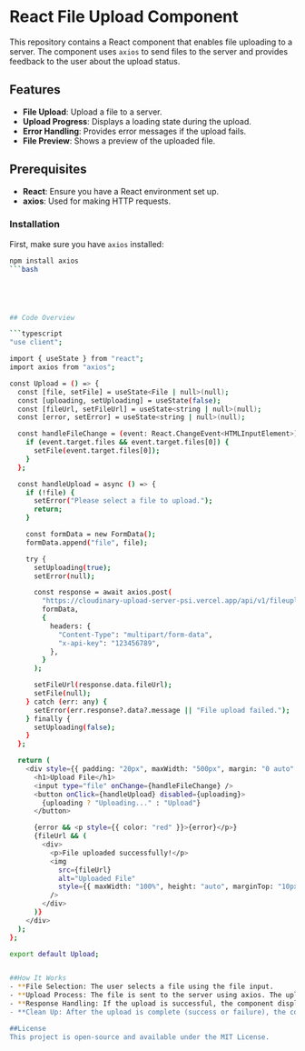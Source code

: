 # React File Upload Component

This repository contains a React component that enables file uploading to a server. The component uses `axios` to send files to the server and provides feedback to the user about the upload status.

## Features

- **File Upload**: Upload a file to a server.
- **Upload Progress**: Displays a loading state during the upload.
- **Error Handling**: Provides error messages if the upload fails.
- **File Preview**: Shows a preview of the uploaded file.

## Prerequisites

- **React**: Ensure you have a React environment set up.
- **axios**: Used for making HTTP requests.

### Installation

First, make sure you have `axios` installed:

```bash
npm install axios
```bash





## Code Overview

```typescript
"use client";

import { useState } from "react";
import axios from "axios";

const Upload = () => {
  const [file, setFile] = useState<File | null>(null);
  const [uploading, setUploading] = useState(false);
  const [fileUrl, setFileUrl] = useState<string | null>(null);
  const [error, setError] = useState<string | null>(null);

  const handleFileChange = (event: React.ChangeEvent<HTMLInputElement>) => {
    if (event.target.files && event.target.files[0]) {
      setFile(event.target.files[0]);
    }
  };

  const handleUpload = async () => {
    if (!file) {
      setError("Please select a file to upload.");
      return;
    }

    const formData = new FormData();
    formData.append("file", file);

    try {
      setUploading(true);
      setError(null);

      const response = await axios.post(
        "https://cloudinary-upload-server-psi.vercel.app/api/v1/fileuploader",
        formData,
        {
          headers: {
            "Content-Type": "multipart/form-data",
            "x-api-key": "123456789",
          },
        }
      );

      setFileUrl(response.data.fileUrl);
      setFile(null);
    } catch (err: any) {
      setError(err.response?.data?.message || "File upload failed.");
    } finally {
      setUploading(false);
    }
  };

  return (
    <div style={{ padding: "20px", maxWidth: "500px", margin: "0 auto" }}>
      <h1>Upload File</h1>
      <input type="file" onChange={handleFileChange} />
      <button onClick={handleUpload} disabled={uploading}>
        {uploading ? "Uploading..." : "Upload"}
      </button>

      {error && <p style={{ color: "red" }}>{error}</p>}
      {fileUrl && (
        <div>
          <p>File uploaded successfully!</p>
          <img
            src={fileUrl}
            alt="Uploaded File"
            style={{ maxWidth: "100%", height: "auto", marginTop: "10px" }}
          />
        </div>
      )}
    </div>
  );
};

export default Upload;


##How It Works
- **File Selection: The user selects a file using the file input.
- **Upload Process: The file is sent to the server using axios. The uploading state is used to manage the loading state.
- **Response Handling: If the upload is successful, the component displays the uploaded file's URL as a preview. If it fails, an error message is shown.
- **Clean Up: After the upload is complete (success or failure), the component resets the states as necessary.

##License
This project is open-source and available under the MIT License.